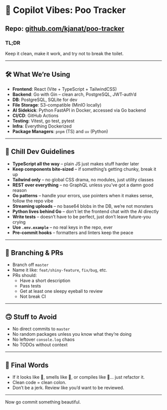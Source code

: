 # 💩 Copilot Vibes: Poo Tracker

## Repo: [github.com/kjanat/poo-tracker](https://github.com/kjanat/poo-tracker)

### TL;DR

Keep it clean, make it work, and try not to break the toilet.

---

## 🛠️ What We’re Using

- **Frontend**: React (Vite + TypeScript + TailwindCSS)
- **Backend**: Go with Gin – clean arch, PostgreSQL, JWT-auth’d
- **DB**: PostgreSQL, SQLite for dev
- **File Storage**: S3-compatible (MinIO locally)
- **AI Sidekick**: Python FastAPI in Docker, accessed via Go backend
- **CI/CD**: GitHub Actions
- **Testing**: Vitest, go test, pytest
- **Infra**: Everything Dockerized
- **Package Managers**: `pnpm` (TS) and `uv` (Python)

---

## 🧘 Chill Dev Guidelines

- **TypeScript all the way** – plain JS just makes stuff harder later
- **Keep components bite-sized** – if something’s getting chunky, break it up
- **Tailwind only** – no global CSS drama, no modules, just utility classes
- **REST over everything** – no GraphQL unless you’ve got a damn good reason
- **Go patterns** – handle your errors, use pointers when it makes sense, follow the repo vibe
- **Streaming uploads** – no base64 blobs in the DB, we’re not monsters
- **Python lives behind Go** – don’t let the frontend chat with the AI directly
- **Write tests** – doesn’t have to be perfect, just don’t leave future-you crying
- **Use `.env.example`** – no real keys in the repo, ever
- **Pre-commit hooks** – formatters and linters keep the peace

---

## 🔀 Branching & PRs

- Branch off `master`
- Name it like: `feat/shiny-feature`, `fix/bug`, etc.
- PRs should:
  - Have a short description
  - Pass tests
  - Get at least one sleepy eyeball to review
  - Not break CI

---

## 🙃 Stuff to Avoid

- No direct commits to `master`
- No random packages unless you know what they’re doing
- No leftover `console.log` chaos
- No TODOs without context

---

## 🧻 Final Words

- If it looks like 💩, smells like 💩, or compiles like 💩... just refactor it.
- Clean code = clean colon.
- Don’t be a jerk. Review like you’d want to be reviewed.

---

Now go commit something beautiful.
